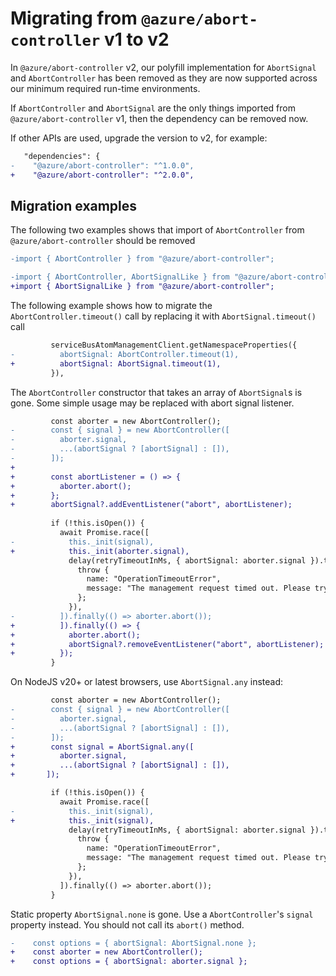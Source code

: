 # Migrating from `@azure/abort-controller` v1 to v2

In `@azure/abort-controller` v2, our polyfill implementation for `AbortSignal` and `AbortController` has been removed as they are now supported across our minimum required run-time environments.

If `AbortController` and `AbortSignal` are the only things imported from `@azure/abort-controller` v1, then the dependency can be removed now.

If other APIs are used, upgrade the version to v2, for example:

```diff
   "dependencies": {
-    "@azure/abort-controller": "^1.0.0",
+    "@azure/abort-controller": "^2.0.0",
```

## Migration examples

The following two examples shows that import of `AbortController` from `@azure/abort-controller` should be removed

```diff
-import { AbortController } from "@azure/abort-controller";
```

```diff
-import { AbortController, AbortSignalLike } from "@azure/abort-controller";
+import { AbortSignalLike } from "@azure/abort-controller";
```

The following example shows how to migrate the `AbortController.timeout()` call by replacing it with `AbortSignal.timeout()` call

```diff
         serviceBusAtomManagementClient.getNamespaceProperties({
-          abortSignal: AbortController.timeout(1),
+          abortSignal: AbortSignal.timeout(1),
         }),

```

The `AbortController` constructor that takes an array of `AbortSignal`s is gone. Some simple usage may be replaced with abort signal listener.

```diff
         const aborter = new AbortController();
-        const { signal } = new AbortController([
-          aborter.signal,
-          ...(abortSignal ? [abortSignal] : []),
-        ]);
+
+        const abortListener = () => {
+          aborter.abort();
+        };
+        abortSignal?.addEventListener("abort", abortListener);
 
         if (!this.isOpen()) {
           await Promise.race([
-            this._init(signal),
+            this._init(aborter.signal),
             delay(retryTimeoutInMs, { abortSignal: aborter.signal }).then(() => {
               throw {
                 name: "OperationTimeoutError",
                 message: "The management request timed out. Please try again later.",
               };
             }),
-          ]).finally(() => aborter.abort());
+          ]).finally(() => {
+            aborter.abort();
+            abortSignal?.removeEventListener("abort", abortListener);
+          });
         }
```

On NodeJS v20+ or latest browsers, use `AbortSignal.any` instead:

```diff
         const aborter = new AbortController();
-        const { signal } = new AbortController([
-          aborter.signal,
-          ...(abortSignal ? [abortSignal] : []),
-        ]);
+        const signal = AbortSignal.any([
+          aborter.signal,
+          ...(abortSignal ? [abortSignal] : []),
+       ]);

         if (!this.isOpen()) {
           await Promise.race([
-            this._init(signal),
+            this._init(signal),
             delay(retryTimeoutInMs, { abortSignal: aborter.signal }).then(() => {
               throw {
                 name: "OperationTimeoutError",
                 message: "The management request timed out. Please try again later.",
               };
             }),
           ]).finally(() => aborter.abort());
         }
```

Static property `AbortSignal.none` is gone. Use a `AbortController`'s `signal` property instead. You should not call its `abort()` method.

```diff
-    const options = { abortSignal: AbortSignal.none };
+    const aborter = new AbortController();
+    const options = { abortSignal: aborter.signal };
```
